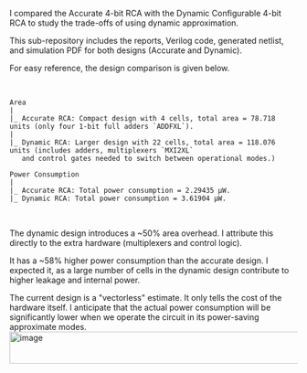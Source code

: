 I compared the Accurate 4-bit RCA with the Dynamic Configurable 4-bit RCA to study the trade-offs of using dynamic approximation. 

This sub-repository includes the reports, Verilog code, generated netlist, and simulation PDF for both designs (Accurate and Dynamic). 

For easy reference, the design comparison is given below. 

<br>

``` 
Area 
|
|_ Accurate RCA: Compact design with 4 cells, total area = 78.718 units (only four 1-bit full adders `ADDFXL`).
|
|_ Dynamic RCA: Larger design with 22 cells, total area = 118.076 units (includes adders, multiplexers `MXI2XL`
   and control gates needed to switch between operational modes.)

Power Consumption
|
|_ Accurate RCA: Total power consumption = 2.29435 µW.  
|_ Dynamic RCA: Total power consumption = 3.61904 µW.
```
<br>
 
The dynamic design introduces a ~50% area overhead. I attribute this directly to the extra hardware (multiplexers and control logic).

It has a  ~58% higher power consumption than the accurate design. I expected it, as a large number of cells in the dynamic design contribute to higher leakage and internal power.

The current design is a "vectorless" estimate. It only tells the cost of the hardware itself. I anticipate that the actual power consumption will be significantly lower when we operate the circuit in its power-saving approximate modes.<img width="1602" height="56" alt="image" src="https://github.com/user-attachments/assets/ea902358-66e3-4b44-b23c-1fe45468862f" />

